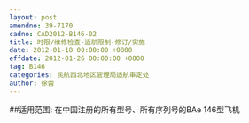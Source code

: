 ```yaml
---
layout: post
amendno: 39-7170
cadno: CAD2012-B146-02
title: 时限/维修检查-适航限制-修订/实施
date: 2012-01-18 00:00:00 +0800
effdate: 2012-01-26 00:00:00 +0800
tag: B146
categories: 民航西北地区管理局适航审定处
author: 徐蕾
---
```


##适用范围:
在中国注册的所有型号、所有序列号的BAe 146型飞机


